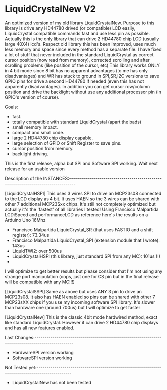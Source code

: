 LiquidCrystalNew V2
===================

An optimized version of my old library LiquidCrystalNew.
Purpose to this library is drive any HD44780 drived (or compatible) LCD easily, LiquidCrystal compatible commands
fast and use less pin as possible. Actually this is the only library that can drive 2 HD44780 chip LCD (usually large
40X4) lcd's.
Respect old library this has been improved, uses much less memory and space since every method has a separate file.
I have fixed a lot of stuff that never included in the standard LiquidCrystal as correct cursor position (now read from memory),
corrected scrolling and after scrolling problems (like position of the cursor, etc)
This library works ONLY in 4 bit mode since 8 bit has no apparent advantages (to me has only disadvantages) and WR has
stuck to ground in SPI,SR,I2C versions to save GPIO pins for drive a second HD44780 if needed (even this has not
apparently disadvantages). In addition you can get cursor row/column position and drive the backlight without use any
additional processor pin (in GPIO's version of course).

Goals:

 - fast.
 - totally compatible with standard LiquidCrystal (apart the bads)
 - small memory impact.
 - compact and small code.
 - large 2 HD44780 chip display capable.
 - large selection of GPIO or Shift Register to save pins.
 - cursor position from memory.
 - backlight driving.

This is the first release, alpha but SPI and Software SPI working. Wait next release for an usable version

Description of the INSTANCES:---------------------------------------------------------------------------------

[LiquidCrystalHSPI]
This uses 3 wires SPI to drive an MCP23s08 connected to the LCD display as 4 bit. It uses HAEN so the 3 wires can be
shared with other 7 additional MCP23Sxx chips.
It's still not completely optimized but actually it's the 'fastest' of all libraries I tested!
Using Francisco Malpartida LCDiSpeed and performanceLCD as reference here's the results on a Arduino Uno 16Mhz

 - Francisco Malpartida LiquidCrystal_SR (that uses FASTIO and a shift register):  73.34us
 - Francisco Malpartida LiquidCrystal_SPI (extension module that I wrote): 143us
 - LiquidTWI2: over 500us
 - LiquidCrystalHSPI (this library, just standard SPI from any MC): 101us (!)
 - 
I will optimize to get better results but please consider that I'm not using any strange port manipulation (oops, just one
for CS pin but in the final release will be compatible with any MC!!!)

[LiquidCrystalSSPI]
Same as above but uses ANY 3 pin to drive an MCP23s08. It also has HAEN enabled so pins can be shared with other 7 MCP23sXX
chips if you use my incoming software SPI library. It's slower than hardware one (around 700us) but I will optimize to
get faster

[LiquidCrystalNew]
This is the classic 4bit mode hardwired method, exact like standard LiquidCrystal. However it can drive 2 HD44780 chip displays
and has all new features enabled.


Last Changes:-------------------------------------------------------------------------------------------------

 - HardwareSPI version working
 - SoftwareSPI version working

Not Tested yet:-----------------------------------------------------------------------------------------------

 - LiquidCrystalNew has not been tested
